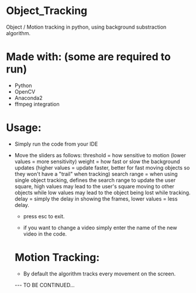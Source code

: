 # Object_Tracking
Object / Motion tracking in python, using background substraction algorithm.

# Made with: (some are required to run)
- Python
- OpenCV
- Anaconda2
- ffmpeg integration

# Usage:
- Simply run the code from your IDE

- Move the sliders as follows:
  threshold = how sensitive to motion (lower values = more sensitivity)
  weight = how fast or slow the background updates (higher values = update faster, better for fast moving objects so they won't have a    "trail" when tracking)
  search range = when using single object tracking, defines the search range to update the user square, high values may lead to the user's square moving to other objects while low values may lead to the object being lost while tracking.
  delay = simply the delay in showing the frames, lower values = less delay.
  
  - press esc to exit.
  
  - if you want to change a video simply enter the name of the new video in the code.
  
  # Motion Tracking:
  - By default the algorithm tracks every movement on the screen.
  
  --- TO BE CONTINUED...
